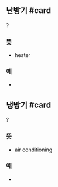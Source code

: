 ## 난방기 #card
?
### 뜻
- heater
### 예
-
<!--SR:!2025-04-24,110,250-->

## 냉방기 #card
?
### 뜻
- air conditioning
### 예
-
<!--SR:!2025-03-30,89,270-->
